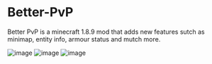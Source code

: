 # Better-PvP

Better PvP is a minecraft 1.8.9 mod that adds new features sutch as minimap, entity info, armour status and mutch more. 

![image](https://user-images.githubusercontent.com/111233419/184666773-d14c0781-b64b-4b4c-a53b-446c4751b93a.png)
![image](https://user-images.githubusercontent.com/111233419/184666855-0caf5c46-2478-4569-95e9-5eb2218e890b.png)
![image](https://user-images.githubusercontent.com/111233419/184667036-8cce02d6-a593-4aa6-9fa6-db48b57845d4.png)
